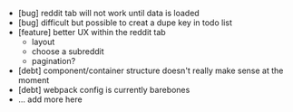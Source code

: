 - [bug] reddit tab will not work until data is loaded
- [bug] difficult but possible to creat a dupe key in todo list
- [feature] better UX within the reddit tab
	- layout
	- choose a subreddit
	- pagination?
- [debt] component/container structure doesn't really make sense at the moment
- [debt] webpack config is currently barebones
- ... add more here
